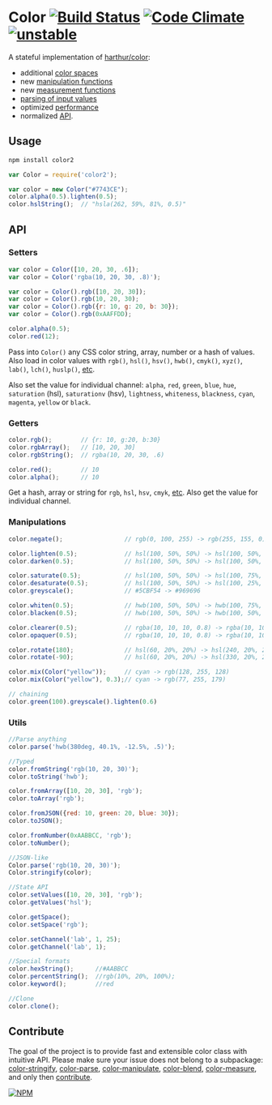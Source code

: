 # Color [![Build Status](https://travis-ci.org/dfcreative/color.svg?branch=master)](https://travis-ci.org/dfcreative/color) [![Code Climate](https://codeclimate.com/github/dfcreative/color/badges/gpa.svg)](https://codeclimate.com/github/dfcreative/color) [![unstable](http://badges.github.io/stability-badges/dist/unstable.svg)](http://github.com/badges/stability-badges)

A stateful implementation of [harthur/color](http://github.com/harthur/color):

* additional [color spaces](http://github.com/dfcreative/color-space)
* new [manipulation functions](http://github.com/dfcreative/color-manipulate)
* new [measurement functions](http://github.com/dfcreative/color-manipulate)
* [parsing of input values](http://github.com/dfcreative/color-parse)
* optimized [performance](http://TODOtests)
* normalized [API](#API).


## Usage

```bash
npm install color2
```

```javascript
var Color = require('color2');

var color = new Color("#7743CE");
color.alpha(0.5).lighten(0.5);
color.hslString();  // "hsla(262, 59%, 81%, 0.5)"
```

## API


### Setters

```js
var color = Color([10, 20, 30, .6]);
var color = Color('rgba(10, 20, 30, .8)');

var color = Color().rgb([10, 20, 30]);
var color = Color().rgb(10, 20, 30);
var color = Color().rgb({r: 10, g: 20, b: 30});
var color = Color().rgb(0xAAFFDD);

color.alpha(0.5);
color.red(12);
```

Pass into `Color()` any CSS color string, array, number or a hash of values. Also load in color values with `rgb()`, `hsl()`, `hsv()`, `hwb()`, `cmyk()`, `xyz()`, `lab()`, `lch()`, `huslp()`, [etc](http://npmjs.org/package/color-space).

Also set the value for individual channel: `alpha`, `red`, `green`, `blue`, `hue`, `saturation` (hsl), `saturationv` (hsv), `lightness`, `whiteness`, `blackness`, `cyan`, `magenta`, `yellow` or `black`.


### Getters

```js
color.rgb();		// {r: 10, g:20, b:30}
color.rgbArray();	// [10, 20, 30]
color.rgbString();	// rgba(10, 20, 30, .6)

color.red();		// 10
color.alpha();		// 10
```

Get a hash, array or string for `rgb`, `hsl`, `hsv`, `cmyk`, [etc](http://npmjs.org/package/color-space). Also get the value for individual channel.


### Manipulations

```js
color.negate();					// rgb(0, 100, 255) -> rgb(255, 155, 0)

color.lighten(0.5);				// hsl(100, 50%, 50%) -> hsl(100, 50%, 75%)
color.darken(0.5);				// hsl(100, 50%, 50%) -> hsl(100, 50%, 25%)

color.saturate(0.5);			// hsl(100, 50%, 50%) -> hsl(100, 75%, 50%)
color.desaturate(0.5);			// hsl(100, 50%, 50%) -> hsl(100, 25%, 50%)
color.greyscale();				// #5CBF54 -> #969696

color.whiten(0.5);				// hwb(100, 50%, 50%) -> hwb(100, 75%, 50%)
color.blacken(0.5);				// hwb(100, 50%, 50%) -> hwb(100, 50%, 75%)

color.clearer(0.5);				// rgba(10, 10, 10, 0.8) -> rgba(10, 10, 10, 0.4)
color.opaquer(0.5);				// rgba(10, 10, 10, 0.8) -> rgba(10, 10, 10, 1.0)

color.rotate(180);				// hsl(60, 20%, 20%) -> hsl(240, 20%, 20%)
color.rotate(-90);				// hsl(60, 20%, 20%) -> hsl(330, 20%, 20%)

color.mix(Color("yellow"));		// cyan -> rgb(128, 255, 128)
color.mix(Color("yellow"), 0.3);// cyan -> rgb(77, 255, 179)

// chaining
color.green(100).greyscale().lighten(0.6)
```


### Utils

```js
//Parse anything
color.parse('hwb(380deg, 40.1%, -12.5%, .5)');

//Typed
color.fromString('rgb(10, 20, 30)');
color.toString('hwb');

color.fromArray([10, 20, 30], 'rgb');
color.toArray('rgb');

color.fromJSON({red: 10, green: 20, blue: 30});
color.toJSON();

color.fromNumber(0xAABBCC, 'rgb');
color.toNumber();

//JSON-like
Color.parse('rgb(10, 20, 30)');
Color.stringify(color);

//State API
color.setValues([10, 20, 30], 'rgb');
color.getValues('hsl');

color.getSpace();
color.setSpace('rgb');

color.setChannel('lab', 1, 25);
color.getChannel('lab', 1);

//Special formats
color.hexString();		//#AABBCC
color.percentString();	//rgb(10%, 20%, 100%);
color.keyword();		//red

//Clone
color.clone();
```


## Contribute

The goal of the project is to provide fast and extensible color class with intuitive API. Please make sure your issue does not belong to a subpackage: [color-stringify](http://github.com/dfcreative/color-stringify), [color-parse](http://github.com/dfcreative/color-parse), [color-manipulate](http://github.com/dfcreative/color-manipulate), [color-blend](http://github.com/dfcreative/color-blend), [color-measure](http://github.com/dfcreative/color-measure), and only then [contribute](https://github.com/dfcreative/color/issues/new/).


[![NPM](https://nodei.co/npm/color2.png?downloads=true&downloadRank=true&stars=true)](https://nodei.co/npm/color2/)